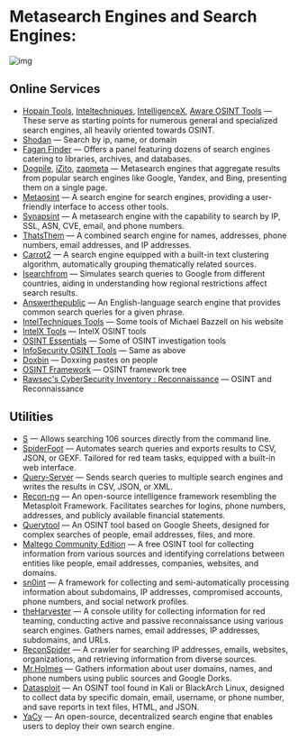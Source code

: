 # Metasearch Engines and Search Engines:

 ![img](https://i.imgur.com/oWb3pNC.png)

## Online Services

- [Hopain Tools](https://osint.hopain.cyou/Search.html), [Inteltechniques](https://inteltechniques.com/tools/Search.html), [IntelligenceX](https://intelx.io/tools?tab=general), [Aware OSINT Tools](https://www.aware-online.com/osint-tools/) — These serve as starting points for numerous general and specialized search engines, all heavily oriented towards OSINT.
- [Shodan](https://www.shodan.io/) — Search by ip, name, or domain
- [Fagan Finder](https://www.faganfinder.com/) — Offers a panel featuring dozens of search engines catering to libraries, archives, and databases.
- [Dogpile](https://www.dogpile.com/), [iZito](https://www.izito.com/), [zapmeta](https://www.zapmeta.fi/) — Metasearch engines that aggregate results from popular search engines like Google, Yandex, and Bing, presenting them on a single page.
- [Metaosint](https://metaosint.github.io/) — A search engine for search engines, providing a user-friendly interface to access other tools.
- [Synapsint](https://synapsint.com/) — A metasearch engine with the capability to search by IP, SSL, ASN, CVE, email, and phone numbers.
- [ThatsThem](https://thatsthem.com/people-search) — A combined search engine for names, addresses, phone numbers, email addresses, and IP addresses.
- [Carrot2](http://project.carrot2.org/) — A search engine equipped with a built-in text clustering algorithm, automatically grouping thematically related sources.
- [Isearchfrom](http://isearchfrom.com/) — Simulates search queries to Google from different countries, aiding in understanding how regional restrictions affect search results.
- [Answerthepublic](https://answerthepublic.com/) — An English-language search engine that provides common search queries for a given phrase.
- [IntelTechniques Tools](https://inteltechniques.com/tools/index.html) — Some tools of Michael Bazzell on his website
- [IntelX Tools](https://intelx.io/tools) — IntelX OSINT tools
- [OSINT Essentials](https://www.osintessentials.com/) — Some of OSINT investigation tools
- [InfoSecurity OSINT Tools](https://infosecurity.by/osint-tools) — Same as above
- [Doxbin](https://doxbin.com/) — Doxxing pastes on people
- [OSINT Framework](https://osintframework.com/) — OSINT framework tree
- [Rawsec's CyberSecurity Inventory : Reconnaissance](https://inventory.raw.pm/tools.html#titl...nnaissance) — OSINT and Reconnaissance

## Utilities

- [S](https://github.com/zquestz/s) — Allows searching 106 sources directly from the command line.
- [SpiderFoot](https://github.com/smicallef/spiderfoot) — Automates search queries and exports results to CSV, JSON, or GEXF. Tailored for red team tasks, equipped with a built-in web interface.
- [Query-Server](https://github.com/fossasia/query-server) — Sends search queries to multiple search engines and writes the results in CSV, JSON, or XML.
- [Recon-ng](https://github.com/lanmaster53/recon-ng) — An open-source intelligence framework resembling the Metasploit Framework. Facilitates searches for logins, phone numbers, addresses, and publicly available financial statements.
- [Querytool](https://github.com/oryon-osint/querytool) — An OSINT tool based on Google Sheets, designed for complex searches of people, email addresses, files, and more.
- [Maltego Community Edition](https://www.maltego.com/product-features/) — A free OSINT tool for collecting information from various sources and identifying correlations between entities like people, email addresses, companies, websites, and domains.
- [sn0int](https://github.com/kpcyrd/sn0int) — A framework for collecting and semi-automatically processing information about subdomains, IP addresses, compromised accounts, phone numbers, and social network profiles.
- [theHarvester](https://github.com/laramies/theHarvester) — A console utility for collecting information for red teaming, conducting active and passive reconnaissance using various search engines. Gathers names, email addresses, IP addresses, subdomains, and URLs.
- [ReconSpider](https://github.com/bhavsec/reconspider) — A crawler for searching IP addresses, emails, websites, organizations, and retrieving information from diverse sources.
- [Mr.Holmes](https://github.com/Lucksi/Mr.Holmes) — Gathers information about user domains, names, and phone numbers using public sources and Google Dorks.
- [Datasploit](https://github.com/DataSploit/datasploit) — An OSINT tool found in Kali or BlackArch Linux, designed to collect data by specific domain, email, username, or phone number, and save reports in text files, HTML, and JSON.
- [YaCy](https://yacy.net/) — An open-source, decentralized search engine that enables users to deploy their own search engine.